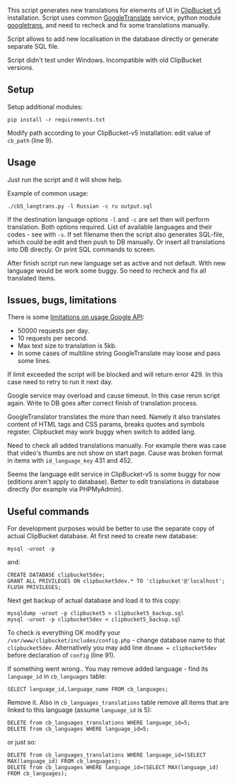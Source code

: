 This script generates new translations for elements of UI in [ClipBucket v5](https://github.com/MacWarrior/clipbucket-v5) installation.
Script uses common [GoogleTranslate](https://cloud.google.com/translate) service, python module [googletrans](https://pypi.org/project/googletrans/), and need to recheck and fix some translations manually.

Script allows to add new localisation in the database directly or generate separate SQL file.

Script didn't test under Windows. Incompatible with old ClipBucket versions.

## Setup

Setup additional modules:
```
pip install -r requirements.txt
```
Modify path according to your ClipBucket-v5 installation: edit value of `cb_path` (line 9).


## Usage

Just run the script and it will show help.

Example of common usage:
```
./cb5_langtrans.py -l Russian -c ru output.sql
```
If the destination language options `-l` and `-c` are set then will perform translation. Both options required. List of available languages and their codes - see with `-s`.
If set filename then the script also generates SQL-file, which could be edit and then push to DB manually. Or insert all translations into DB directly. Or print SQL commands to screen.

After finish script run new language set as active and not default. With new language would be work some buggy. So need to recheck and fix all translated items.


## Issues, bugs, limitations

There is some [limitations on usage Google API](https://developers.google.com/analytics/devguides/reporting/mcf/v3/limits-quotas):

* 50000 requests per day.
* 10 requests per second.
* Max text size to translation is 5kb.
* In some cases of multiline string GoogleTranslate may loose and pass some lines.

If limit exceeded the script will be blocked and will return error 429. In this case need to retry to run it next day.

Google service may overload and cause timeout. In this case rerun script again. Write to DB goes after correct finish of translation process.

GoogleTranslator translates the more than need. Namely it also translates content of HTML tags and CSS params, breaks quotes and symbols register. Clipbucket may work buggy when switch to added lang.

Need to check all added translations manually. For example there was case that video's thumbs are not show on start page. Cause was broken format in items with `id_language_key` 431 and 452.

Seems the language edit service in ClipBucket-v5 is some buggy for now (editions aren't apply to database). Better to edit translations in database directly (for example via PHPMyAdmin).


## Useful commands
For development purposes would be better to use the separate copy of actual ClipBucket database. At first need to create new database:
```
mysql -uroot -p
```
and:
```
CREATE DATABASE clipbucket5dev;
GRANT ALL PRIVILEGES ON clipbucket5dev.* TO 'clipbucket'@'localhost';
FLUSH PRIVILEGES;
```
Next get backup of actual database and load it to this copy:
```
mysqldump -uroot -p clipbucket5 > clipbucket5_backup.sql
mysql -uroot -p clipbucket5dev < clipbucket5_backup.sql
```
To check is everything OK modify your `/var/www/clipbucket/includes/config.php` - change database name to that `clipbucket5dev`. Alternatively you may add line `dbname = clipbucket5dev` before declaration of `config` (line 91).

If something went wrong.. You may remove added language - find its `language_id` in `cb_languages` table:
```
SELECT language_id,language_name FROM cb_languages;
```
Remove it. Also in `cb_languages_translations` table remove all items that are linked to this language (assume `language_id` is 5):
```
DELETE from cb_languages_translations WHERE language_id=5;
DELETE from cb_languages WHERE language_id=5;
```
or just so:
```
DELETE from cb_languages_translations WHERE language_id=(SELECT MAX(language_id) FROM cb_languages);
DELETE from cb_languages WHERE language_id=(SELECT MAX(language_id) FROM cb_languages);
```
